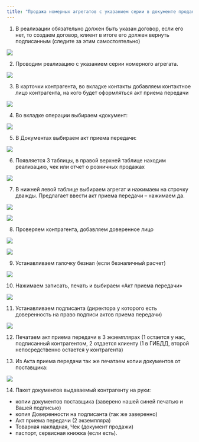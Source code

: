 ```yaml
---
title: "Продажа номерных агрегатов с указанием серии в документе продажи (магазины) в УПП"
---
```


1.  В реализации обязательно должен быть указан договор, если его нет, то создаем договор, клиент в итоге его должен вернуть подписанным (следите за этим самостоятельно)

![](_attach/lu3548bkei_tmp_1e1c152e507552b.png)

2.  Проводим реализацию с указанием серии номерного агрегата.

![](_attach/lu3548bkei_tmp_b255b42a59171dcd.png)

3.  В карточки контрагента, во вкладке контакты добавляем контактное лицо контрагента, на кого будет оформляться акт приема передачи

![](_attach/lu3548bkei_tmp_9d37fff3d20562a1.png)

4.  Во вкладке операции выбираем «документ:

![](_attach/lu3548bkei_tmp_9b0d762524373dce.png)

5.  В Документах выбираем акт приема передачи:

![](_attach/lu3548bkei_tmp_ff7234ba7335161d.png)

6.  Появляется 3 таблицы, в правой верхней таблице находим реализацию, чек или отчет о розничных продажах
  
![](_attach/lu3548bkei_tmp_e05d96ed89dc63ce.png)

7.  В нижней левой таблице выбираем агрегат и нажимаем на строчку дважды. Предлагает ввести акт приема передачи – нажимаем да.
   
![](_attach/lu3548bkei_tmp_9cbde54e6b1758e6.png)

![](_attach/lu3548bkei_tmp_83d3679d1473ff8d.png)

8.  Проверяем контрагента, добавляем доверенное лицо

![](_attach/lu3548bkei_tmp_6fe761174bcd405a.png)

![](_attach/lu3548bkei_tmp_616666c03f7cd2d3.png)

9.  Устанавливаем галочку безнал (если безналичный расчет)
   
![](_attach/lu3548bkei_tmp_169db94694466597.png)

10.  Нажимаем записать, печать и выбираем «Акт приема передачи»   

![](_attach/lu3548bkei_tmp_7235a3ddda3621.png)

11.  Устанавливаем подписанта (директора у которого есть доверенность на право подписи актов приема передачи)
  
![](_attach/lu3548bkei_tmp_5cf38e230e9ae62c.png)

12.  Печатаем акт приема передачи в 3 экземплярах (1 остается у нас, подписанный контрагентом, 2 отдается клиенту (1 в ГИБДД, второй непосредственно остается у контрагента)
  
13.  Из Акта приема передачи так же печатаем копии документов от поставщика:  

![](_attach/lu3548bkei_tmp_9e735b75848fd40b.png)

14.  Пакет документов выдаваемый контрагенту на руки:
- копии документов поставщика (заверено нашей синей печатью и Вашей подписью)
- копия Доверенности на подписанта (так же заверенно)
- Акт приема передачи (2 экземпляра)
- Товарная накладная, Чек (документ продажи)
- паспорт, сервисная книжка (если есть).